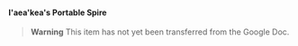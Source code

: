 #### I'aea'kea's Portable Spire

> **Warning**
> This item has not yet been transferred from the Google Doc.
